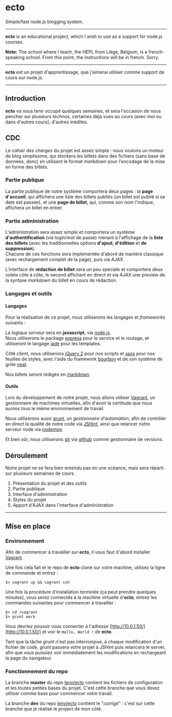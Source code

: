 # ecto

Simple/fast node.js blogging system.

* * *

**ecto** is an educational project, which I wish to use as a support for node.js courses.

**Note:** The school where I teach, the HEPL from Liège, Belgium, is a french-speaking school. From this point, the instructions will be in french. Sorry.

* * *

**ecto** est un projet d'apprentissage, que j'aimerai utiliser comme support de cours sur node.js.

* * *

## Introduction

**ecto** va nous tenir occupé quelques semaines, et sera l'occasion de nous pencher sur plusieurs *technos*, certaines déjà vues au cours (avec moi ou dans d'autres cours), d'autres inédites.

## CDC

Le *cahier des charges* du projet est assez simple : nous voulons un moteur de blog simplissime, qui stockera les billets dans des fichiers (sans base de données, donc) en utilisant le format *markdown* pour l'encodage de la mise en forme des billets.

### Partie publique

La partie publique de notre système comportera deux pages : la **page d'accueil**, qui affichera une liste des billets publiés (un billet est publié si sa date est passée), et une **page de billet**, qui, comme son nom l'indique, affichera un billet en entier.

### Partie administration

L'administration sera assez simple et comportera un système **d'authentification** (via login/mot de passe) menant à l'affichage de la **liste des billets** (avec les traditionnelles options **d'ajout**, **d'édition** et **de suppression**).  
Chacune de ces fonctions sera implémentée d'abord de manière classique (avec rechargement complet de la page), puis via *AJAX*.

L'interface de **rédaction de billet** sera un peu spéciale et comportera deux volets côte à côte, le second affichant en direct et via *AJAX* une preview de la syntaxe *markdown* du billet en cours de rédaction.

### Langages et outils

#### Langages

Pour la réalisation de ce projet, nous utiliserons les langages et *frameworks* suivants :

La *logique serveur* sera en **javascript**, via [node.js](http://nodejs.org).  
Nous utiliserons le package [express](http://expressjs.com) pour le service et le routage, et utiliseront le langage [jade](http://jade-lang.com) pour les templates.

Côté *client*, nous utiliserons [jQuery 2](http://jquery.com) pour nos scripts et [sass](http://sass-lang.com) pour nos feuilles de styles, avec l'aide du framework [bourbon](http://bourbon.io) et de son système de grille [neat](http://neat.bourbon.io).

Nos billets seront rédigés en [markdown](http://daringfireball.net/projects/markdown/).

#### Outils

Lors du développement de notre projet, nous allons utiliser [Vagrant](http://www.vagrantup.com/), un gestionnaire de machines virtuelles, afin d'avoir la certitude que nous aurons tous le même environnement de travail.

Nous utiliserons aussi [grunt](http://gruntjs.com), un *gestionnaire d'automation*, afin de contrôler en direct la qualité de notre code via [JSHint](http://www.jshint.com), ainsi que relancer notre serveur node via [nodemon](http://remy.github.io/nodemon/).

Et bien sûr, nous utiliserons [git](http://git-scm.com) via [github](http://github.com) comme gestionnaire de versions.

## Déroulement

Notre projet ne se fera bien entendu pas en une scéance, mais sera réparti sur plusieurs semaines de cours.

1. Présentation du projet et des outils
2. Partie publique
3. Interface d'administration
4. Styles du projet
5. Apport d'AJAX dans l'interface d'administration

* * *

## Mise en place

### Environnement

Afin de commencer à travailler sur **ecto**, il vous faut d'abord installer [Vagrant](http://www.vagrantup.com/).

Une fois cela fait et le repo de **ecto** cloné sur votre machine, utilisez la ligne de commande et entrez :

    $> vagrant up && vagrant ssh

Une fois la procédure d'installation terminée (ça peut prendre quelques minutes), vous serez connectés à la machine virtuelle d'**ecto**, entrez les commandes suivantes pour commencer à travailler :

    $> cd /vagrant
    $> grunt work

Vous devriez pouvoir vous connecter à l'adresse [http://10.0.1.50/](http://10.0.1.50/) et voir le `Hello, World !` de **ecto**.

Tant que la tâche *grunt* n'est pas interrompue, à chaque modification d'un fichier de code, *grunt* passera votre projet à *JSHint* puis relancera le server, afin que vous puissiez voir immédiatement les modifications en rechargeant la page du navigateur.

### Fonctionnement du repo

La branche **master** du repo [leny/ecto](http://github.com/leny/ecto) contient les fichiers de configuration et les toutes petites bases du projet.
C'est cette branche que vous devez utiliser comme base pour commencer votre travail.

La branche **dev** du repo [leny/ecto](http://github.com/leny/ecto) contient le "*corrigé*" : c'est sur cette branche que je réalise le project de mon côté.
